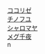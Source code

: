 [ココリゼ](https://gochi_ai.gitlab.io/usagi_AR/www.less-ar.com/4db281b2-a320.html)  
[チノフユ](https://gochi_ai.gitlab.io/usagi_AR/www.less-ar.com/6cefc7d7-0f20.html)  
[シャロマヤ](https://gochi_ai.gitlab.io/usagi_AR/www.less-ar.com/ca5bc889-d2fd.html)  
[メグ千夜](https://gochi_ai.gitlab.io/usagi_AR/www.less-ar.com/d149ac74-9456.html)  
n